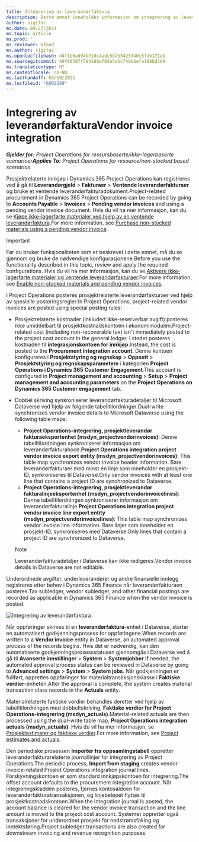 ```yaml
---
title: Integrering av leverandørfaktura
description: Dette emnet inneholder informasjon om integrering av leverandørfaktura i Project Operations.
author: sigitac
ms.date: 04/27/2021
ms.topic: article
ms.prod: ''
ms.reviewer: kfend
ms.author: sigitac
ms.openlocfilehash: d4f1b0ad94b71dc4adc5b2b3423340c5fdb171eb
ms.sourcegitcommit: 40f68387f594180af64a5e5c748b6efa188bd300
ms.translationtype: HT
ms.contentlocale: nb-NO
ms.lasthandoff: 05/10/2021
ms.locfileid: "6002289"
---
```

# <a name="vendor-invoice-integration"></a><span data-ttu-id="77888-103">Integrering av leverandørfaktura</span><span class="sxs-lookup"><span data-stu-id="77888-103">Vendor invoice integration</span></span>

<span data-ttu-id="77888-104">_**Gjelder for:** Project Operations for ressursbaserte/ikke-lagerbaserte scenarioer_</span><span class="sxs-lookup"><span data-stu-id="77888-104">_**Applies To:** Project Operations for resource/non-stocked based scenarios_</span></span>

<span data-ttu-id="77888-105">Prosjektrelaterte innkjøp i Dynamics 365 Project Operations kan registreres ved å gå til **Leverandørgjeld** > **Fakturaer** > **Ventende leverandørfakturaer** og bruke et ventende leverandørfakturadokument.</span><span class="sxs-lookup"><span data-stu-id="77888-105">Project-related procurement in Dynamics 365 Project Operations can be recorded by going to **Accounts Payable** > **Invoices** > **Pending vendor invoices** and using a pending vendor invoice document.</span></span> <span data-ttu-id="77888-106">Hvis du vil ha mer informasjon, kan du se [Kjøpe ikke-lagerførte materialer ved hjelp av en ventende leverandørfaktura](../procurement/pending-vendor-invoices.md).</span><span class="sxs-lookup"><span data-stu-id="77888-106">For more information, see [Purchase non-stocked materials using a pending vendor invoice](../procurement/pending-vendor-invoices.md).</span></span>

> [!IMPORTANT]
> <span data-ttu-id="77888-107">Før du bruker funksjonaliteten som er beskrevet i dette emnet, må du se gjennom og bruke de nødvendige konfigurasjonene.</span><span class="sxs-lookup"><span data-stu-id="77888-107">Before you use the functionality described in this topic, review and apply the required configurations.</span></span> <span data-ttu-id="77888-108">Hvis du vil ha mer informasjon, kan du se [Aktivere ikke-lagerførte materialer og ventende leverandørfakturaer](../procurement/configure-materials-nonstocked.md).</span><span class="sxs-lookup"><span data-stu-id="77888-108">For more information, see [Enable non-stocked materials and pending vendor invoices](../procurement/configure-materials-nonstocked.md).</span></span>

<span data-ttu-id="77888-109">I Project Operations posteres prosjektrelaterte leverandørfakturaer ved hjelp av spesielle posteringsregler:</span><span class="sxs-lookup"><span data-stu-id="77888-109">In Project Operations, project-related vendor invoices are posted using special posting rules:</span></span>

- <span data-ttu-id="77888-110">Prosjektrelaterte kostnader (inkludert ikke-reserverbar avgift) posteres ikke umiddelbart til prosjektkostnadskontoen i økonomimodulen.</span><span class="sxs-lookup"><span data-stu-id="77888-110">Project-related cost (including non-recoverable tax) isn't immediately posted to the project cost account in the general ledger.</span></span> <span data-ttu-id="77888-111">I stedet posteres kostnaden til **integrasjonskontoen for innkjøp**.</span><span class="sxs-lookup"><span data-stu-id="77888-111">Instead, the cost is posted to the **Procurement integration account**.</span></span> <span data-ttu-id="77888-112">Denne kontoen konfigureres i **Prosjektstyring og regnskap** > **Oppsett** > **Prosjektstyring og regnskapsparametere** i kategorien **Project Operations i Dynamics 365 Customer Engagement**.</span><span class="sxs-lookup"><span data-stu-id="77888-112">This account is configured in **Project management and accounting** > **Setup** > **Project management and accounting parameters** on the **Project Operations on Dynamics 365 Customer engagement** tab.</span></span>
- <span data-ttu-id="77888-113">Dobbel skriving synkroniserer leverandørfakturadetaljer til Microsoft Dataverse ved hjelp av følgende tabelltilordninger:</span><span class="sxs-lookup"><span data-stu-id="77888-113">Dual-write synchronizes vendor invoice details to Microsoft Dataverse using the following table maps:</span></span>

     - <span data-ttu-id="77888-114">**Project Operations-integrering, prosjektleverandør fakturaeksportenhet (msdyn_projectvendorinvoices)**: Denne tabelltilordningen synkroniserer informasjon om leverandørfakturahode.</span><span class="sxs-lookup"><span data-stu-id="77888-114">**Project Operations integration project vendor invoice export entity (msdyn_projectvendorinvoices)**: This table map synchronizes vendor invoice header information.</span></span> <span data-ttu-id="77888-115">Bare leverandørfakturaer med minst én linje som inneholder en prosjekt-ID, synkroniseres til Dataverse.</span><span class="sxs-lookup"><span data-stu-id="77888-115">Only vendor invoices with at least one line that contains a project ID are synchronized to Dataverse.</span></span>
     - <span data-ttu-id="77888-116">**Project Operations-integrering, prosjektleverandør fakturalinjeeksportenhet (msdyn_projectvendorinvoicelines)**: Denne tabelltilordningen synkroniserer informasjon om leverandørfakturalinje.</span><span class="sxs-lookup"><span data-stu-id="77888-116">**Project Operations integration project vendor invoice line export entity (msdyn_projectvendorinvoicelines)**: This table map synchronizes vendor invoice line information.</span></span> <span data-ttu-id="77888-117">Bare linjer som inneholder en prosjekt-ID, synkroniseres med Dataverse.</span><span class="sxs-lookup"><span data-stu-id="77888-117">Only lines that contain a project ID are synchronized to Dataverse.</span></span>

     > [!NOTE]
     > <span data-ttu-id="77888-118">Leverandørfakturadetaljer i Dataverse kan ikke redigeres.</span><span class="sxs-lookup"><span data-stu-id="77888-118">Vendor invoice details in Dataverse are not editable.</span></span>

<span data-ttu-id="77888-119">Underordnede avgifter, underleverandører og andre finansielle innlegg registreres etter behov i Dynamics 365 Finance når leverandørfakturaen posteres.</span><span class="sxs-lookup"><span data-stu-id="77888-119">Tax subledger, vendor subledger, and other financial postings are recorded as applicable in Dynamics 365 Finance when the vendor invoice is posted.</span></span>

![Integrering av leverandørfaktura](media/DW7VendorInvoice.png)

<span data-ttu-id="77888-121">Når oppføringer skrives til en **leverandørfaktura**-enhet i Dataverse, starter en automatisert godkjenningsprosess for oppføringene.</span><span class="sxs-lookup"><span data-stu-id="77888-121">When records are written to a **Vendor invoice** entity in Dataverse, an automated approval process of the records begins.</span></span> <span data-ttu-id="77888-122">Hvis det er nødvendig, kan den automatiserte godkjenningsprosessstatusen gjennomgås i Dataverse ved å gå til **Avanserte innstillinger** > **System** > **Systemjobber**.</span><span class="sxs-lookup"><span data-stu-id="77888-122">If needed, the automated approval process status can be reviewed in Dataverse by going to **Advanced settings** > **System** > **System jobs**.</span></span> <span data-ttu-id="77888-123">Når godkjenningen er fullført, opprettes oppføringer for materialtransaksjonsklasse i **Faktiske verdier**-enheten.</span><span class="sxs-lookup"><span data-stu-id="77888-123">After the approval is complete, the system creates material transaction class records in the **Actuals** entity.</span></span>

<span data-ttu-id="77888-124">Materialrelaterte faktiske verdier behandles deretter ved hjelp av tabelltilordningen med dobbeltskriving, **Faktiske verdier for Project Operations-integrering (msdyn_actuals)**.</span><span class="sxs-lookup"><span data-stu-id="77888-124">Material-related actuals are then processed using the dual-write table map, **Project Operations integration actuals (msdyn_actuals)**.</span></span> <span data-ttu-id="77888-125">Hvis du vil ha mer informasjon, se [Prosjektestimater og faktiske verdier](resource-dual-write-estimates-actuals.md).</span><span class="sxs-lookup"><span data-stu-id="77888-125">For more information, see [Project estimates and actuals](resource-dual-write-estimates-actuals.md).</span></span>

<span data-ttu-id="77888-126">Den periodiske prosessen **Importer fra oppsamlingstabell** oppretter leverandørfakturarelaterte journallinjer for integrering av Project Operations.</span><span class="sxs-lookup"><span data-stu-id="77888-126">The periodic process, **Import from staging** creates vendor invoice-related Project Operations integration journal lines.</span></span> <span data-ttu-id="77888-127">Forskyvningskontoen er som standard innkjøpskontoen for integrering.</span><span class="sxs-lookup"><span data-stu-id="77888-127">The offset account defaults to the procurement integration account.</span></span> <span data-ttu-id="77888-128">Når integreringskladden posteres, fjernes kontosaldoen for leverandørfakturatransaksjonen, og linjebeløpet flyttes til prosjektkostnadskontoen.</span><span class="sxs-lookup"><span data-stu-id="77888-128">When the integration journal is posted, the account balance is cleared for the vendor invoice transaction and the line amount is moved to the project cost account.</span></span> <span data-ttu-id="77888-129">Systemet oppretter også transaksjoner for underordnet prosjekt for nedstrømsfaking og inntektsføring.</span><span class="sxs-lookup"><span data-stu-id="77888-129">Project subledger transactions are also created for downstream invoicing and revenue recognition purposes.</span></span>
